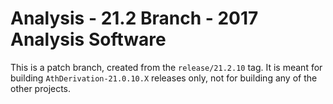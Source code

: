 Analysis - 21.2 Branch - 2017 Analysis Software
===============================================

This is a patch branch, created from the `release/21.2.10` tag.
It is meant for building `AthDerivation-21.0.10.X` releases only,
not for building any of the other projects.

